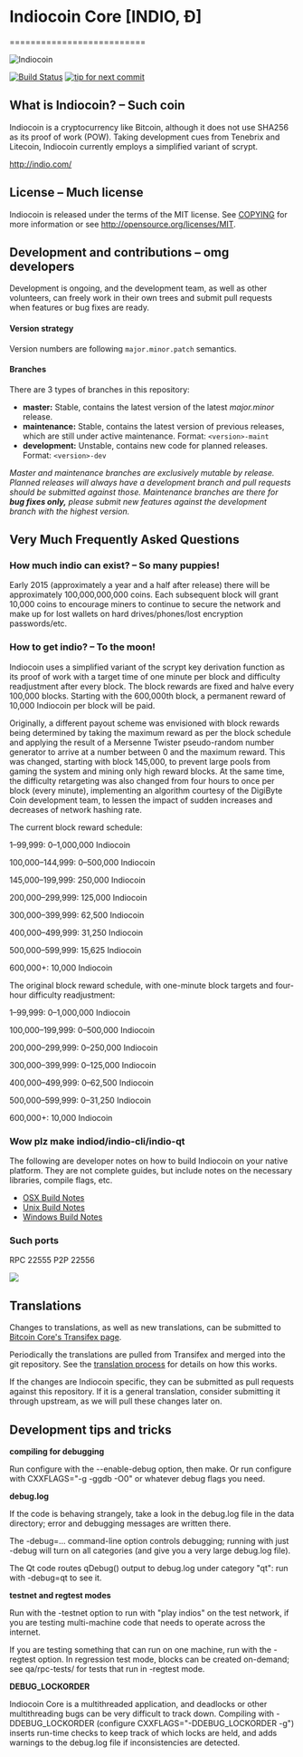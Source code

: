 # Indiocoin Core [INDIO, Ð]
==========================

![Indiocoin](http://static.tumblr.com/ppdj5y9/Ae9mxmxtp/300coin.png)

[![Build Status](https://travis-ci.org/indio/indio.svg?branch=1.7-dev)](https://travis-ci.org/indio/indio) [![tip for next commit](https://tip4commit.com/projects/702.svg)](https://tip4commit.com/github/indio/indio)

## What is Indiocoin? – Such coin
Indiocoin is a cryptocurrency like Bitcoin, although it does not use SHA256 as its proof of work (POW). Taking development cues from Tenebrix and Litecoin, Indiocoin currently employs a simplified variant of scrypt.

http://indio.com/

## License – Much license
Indiocoin is released under the terms of the MIT license. See [COPYING](COPYING)
for more information or see http://opensource.org/licenses/MIT.

## Development and contributions – omg developers
Development is ongoing, and the development team, as well as other volunteers, can freely work in their own trees and submit pull requests when features or bug fixes are ready.

#### Version strategy
Version numbers are following ```major.minor.patch``` semantics.

#### Branches
There are 3 types of branches in this repository:

- **master:** Stable, contains the latest version of the latest *major.minor* release.
- **maintenance:** Stable, contains the latest version of previous releases, which are still under active maintenance. Format: ```<version>-maint```
- **development:** Unstable, contains new code for planned releases. Format: ```<version>-dev```

*Master and maintenance branches are exclusively mutable by release. Planned releases will always have a development branch and pull requests should be submitted against those. Maintenance branches are there for* ***bug fixes only,*** *please submit new features against the development branch with the highest version.*

## Very Much Frequently Asked Questions

### How much indio can exist? – So many puppies!
Early 2015 (approximately a year and a half after release) there will be approximately 100,000,000,000 coins.
Each subsequent block will grant 10,000 coins to encourage miners to continue to secure the network and make up for lost wallets on hard drives/phones/lost encryption passwords/etc.

### How to get indio? – To the moon!
Indiocoin uses a simplified variant of the scrypt key derivation function as its proof of work with a target time of one minute per block and difficulty readjustment after every block. The block rewards are fixed and halve every 100,000 blocks. Starting with the 600,000th block, a permanent reward of 10,000 Indiocoin per block will be paid. 

Originally, a different payout scheme was envisioned with block rewards being determined by taking the maximum reward as per the block schedule and applying the result of a Mersenne Twister pseudo-random number generator to arrive at a number between 0 and the maximum reward. This was changed, starting with block 145,000, to prevent large pools from gaming the system and mining only high reward blocks. At the same time, the difficulty retargeting was also changed from four hours to once per block (every minute), implementing an algorithm courtesy of the DigiByte Coin development team, to lessen the impact of sudden increases and decreases of network hashing rate.

The current block reward schedule:

1–99,999: 0–1,000,000 Indiocoin 

100,000–144,999: 0–500,000 Indiocoin

145,000–199,999: 250,000 Indiocoin

200,000–299,999: 125,000 Indiocoin

300,000–399,999: 62,500 Indiocoin

400,000–499,999: 31,250 Indiocoin

500,000–599,999: 15,625 Indiocoin

600,000+: 10,000 Indiocoin

The original block reward schedule, with one-minute block targets and four-hour difficulty readjustment:

1–99,999: 0–1,000,000 Indiocoin 

100,000–199,999: 0–500,000 Indiocoin

200,000–299,999: 0–250,000 Indiocoin

300,000–399,999: 0–125,000 Indiocoin

400,000–499,999: 0–62,500 Indiocoin

500,000–599,999: 0–31,250 Indiocoin

600,000+: 10,000 Indiocoin

### Wow plz make indiod/indio-cli/indio-qt

  The following are developer notes on how to build Indiocoin on your native platform. They are not complete guides, but include notes on the necessary libraries, compile flags, etc.

  - [OSX Build Notes](doc/build-osx.md)
  - [Unix Build Notes](doc/build-unix.md)
  - [Windows Build Notes](doc/build-msw.md)

### Such ports
RPC 22555
P2P 22556

![](http://indiosay.com/wow//////such/coin)

Translations
------------

Changes to translations, as well as new translations, can be submitted to
[Bitcoin Core's Transifex page](https://www.transifex.com/projects/p/bitcoin/).

Periodically the translations are pulled from Transifex and merged into the git repository. See the
[translation process](doc/translation_process.md) for details on how this works.

If the changes are Indiocoin specific, they can be submitted as pull requests against this repository.
If it is a general translation, consider submitting it through upstream, as we will pull these changes later on.

Development tips and tricks
---------------------------

**compiling for debugging**

Run configure with the --enable-debug option, then make. Or run configure with
CXXFLAGS="-g -ggdb -O0" or whatever debug flags you need.

**debug.log**

If the code is behaving strangely, take a look in the debug.log file in the data directory;
error and debugging messages are written there.

The -debug=... command-line option controls debugging; running with just -debug will turn
on all categories (and give you a very large debug.log file).

The Qt code routes qDebug() output to debug.log under category "qt": run with -debug=qt
to see it.

**testnet and regtest modes**

Run with the -testnet option to run with "play indios" on the test network, if you
are testing multi-machine code that needs to operate across the internet.

If you are testing something that can run on one machine, run with the -regtest option.
In regression test mode, blocks can be created on-demand; see qa/rpc-tests/ for tests
that run in -regtest mode.

**DEBUG_LOCKORDER**

Indiocoin Core is a multithreaded application, and deadlocks or other multithreading bugs
can be very difficult to track down. Compiling with -DDEBUG_LOCKORDER (configure
CXXFLAGS="-DDEBUG_LOCKORDER -g") inserts run-time checks to keep track of which locks
are held, and adds warnings to the debug.log file if inconsistencies are detected.
